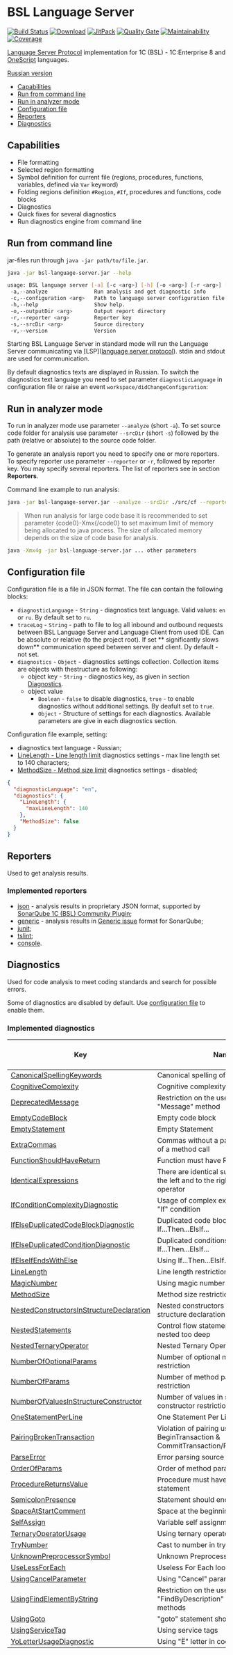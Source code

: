 # BSL Language Server

[![Build Status](https://travis-ci.org/1c-syntax/bsl-language-server.svg?branch=master)](https://travis-ci.org/1c-syntax/bsl-language-server)
[![Download](https://img.shields.io/github/release/1c-syntax/bsl-language-server.svg?label=download&style=flat-square)](https://github.com/1c-syntax/bsl-language-server/releases/latest)
[![JitPack](https://jitpack.io/v/1c-syntax/bsl-language-server.svg)](https://jitpack.io/#1c-syntax/bsl-language-server)
[![Quality Gate](https://sonarcloud.io/api/project_badges/measure?project=1c-syntax_bsl-language-server&metric=alert_status)](https://sonarcloud.io/dashboard?id=1c-syntax_bsl-language-server)
[![Maintainability](https://sonarcloud.io/api/project_badges/measure?project=1c-syntax_bsl-language-server&metric=sqale_rating)](https://sonarcloud.io/dashboard?id=1c-syntax_bsl-language-server)
[![Coverage](https://sonarcloud.io/api/project_badges/measure?project=1c-syntax_bsl-language-server&metric=coverage)](https://sonarcloud.io/dashboard?id=1c-syntax_bsl-language-server)

[Language Server Protocol](https://microsoft.github.io/language-server-protocol/) implementation for 1C (BSL) - 1C:Enterprise 8 and [OneScript](http://oscript.io) languages.

[Russian version](../index.md)

- <a href="#capabilities">Capabilities</a>
- <a href="#cli">Run from command line</a>
- <a href="#analyze">Run in analyzer mode</a>
- <a href="#configuration">Configuration file</a>
- <a href="#reporters">Reporters</a>
- <a href="#diagnostics">Diagnostics</a>

<a id="capabilities"></a>

## Capabilities

- File formatting
- Selected region formatting
- Symbol definition for current file (regions, procedures, functions, variables, defined via `Var` keyword)
- Folding regions definition `#Region`, `#If`, procedures and functions, code blocks
- Diagnostics
- Quick fixes for several diagnostics
- Run diagnostics engine from command line

<a id="cli"></a>

## Run from command line

jar-files run through `java -jar path/to/file.jar`.

```sh
java -jar bsl-language-server.jar --help

usage: BSL language server [-a] [-c <arg>] [-h] [-o <arg>] [-r <arg>] [-s <arg>]
 -a,--analyze               Run analysis and get diagnostic info
 -c,--configuration <arg>   Path to language server configuration file
 -h,--help                  Show help.
 -o,--outputDir <arg>       Output report directory
 -r,--reporter <arg>        Reporter key
 -s,--srcDir <arg>          Source directory
 -v,--version               Version
```

Starting BSL Language Server in standard mode will run the Language Server communicating via [LSP]([language server protocol](https://microsoft.github.io/language-server-protocol/)). stdin and stdout are used for communication.

By default diagnostics texts are displayed in Russian. To switch the diagnostics text language you need to set parameter `diagnosticLanguage` in configuration file or raise an event `workspace/didChangeConfiguration`:

<a id="analyze"></a>

## Run in analyzer mode

To run in analyzer mode use parameter `--analyze` (short `-a`). To set source code folder for analysis use parameter
`--srcDir` (short `-s`) followed by the path (relative or absolute) to the source code folder.

To generate an analysis report you need to specify one or more reporters. To specify reporter use parameter `--reporter` or `-r`, followed by reporter key. You may specify several reporters. The list of reporters see in section  **Reporters**.

Command line example to run analysis:

```sh
java -jar bsl-language-server.jar --analyze --srcDir ./src/cf --reporter json
```

> When run analysis for large code base it is recommended to set parameter {code0}-Xmx{/code0} to set maximum limit of  memory being allocated to java process. The size of allocated memory depends on the size of code base for analysis.

```sh
java -Xmx4g -jar bsl-language-server.jar ... other parameters
```

<a id="configuration"></a>

## Configuration file

Configuration file is a file in JSON format.
The file can contain the following blocks:

- `diagnosticLanguage` - `String` - diagnostics text language. Valid values: `en` or `ru`. By default set to `ru`.
- `traceLog` - `String` - path to file to log all inbound and outbound requests between BSL Language Server and Language Client from used IDE. Can be absolute or relative (to the project root). If set ** significantly slows down** communication speed between server and client. Dy default - not set.
- `diagnostics` - `Object` - diagnostics settings collection. Collection items are objects with thestructure as following:
    - object key - `String` - diagnostics key, as given in section <a href="#diagnostics">Diagnostics</a>.
    - object value
        - `Boolean` - `false` to disable diagnostics, `true` - to enable diagnostics without additional settings. By deafult set to `true`.
        - `Object` - Structure of settings for each diagnostics. Available parameters are give in each diagnostics section.

Configuration file example, setting:

- diagnostics text language - Russian;
- [LineLength - Line length limit](diagnostics/LineLength.md) diagnostics settings - max line length set to 140 characters;
- [MethodSize - Method size limit](diagnostics/MethodSize.md) diagnostics settings - disabled;

```json
{
  "diagnosticLanguage": "en",
  "diagnostics": {
    "LineLength": {
      "maxLineLength": 140
    },
    "MethodSize": false
  }
}
```

<a id="reporters"></a>

## Reporters

Used to get analysis results.

### Implemented reporters

- [json](reporters/json.md) - analysis results in proprietary JSON format, supported by [SonarQube 1C (BSL) Community Plugin](https://github.com/1c-syntax/sonar-bsl-plugin-community);
- [generic](reporters/generic.md) - analysis results in [Generic issue](https://docs.sonarqube.org/latest/analysis/generic-issue/) format for SonarQube;
- [junit](reporters/junit.md);
- [tslint](reporters/tslint.md);
- [console](reporters/console.md).

<a id="diagnostics"></a>

## Diagnostics

Used for code analysis to meet coding standards and search for possible errors.

Some of diagnostics are disabled by default. Use <a href="#configuration">configuration file</a> to enable them.

### Implemented diagnostics

| Key                                                                                                 | Name                                                                                        | Enabled by default |
| --------------------------------------------------------------------------------------------------- | ------------------------------------------------------------------------------------------- | :----------------: |
| [CanonicalSpellingKeywords](diagnostics/CanonicalSpellingKeywords.md)                               | Canonical spelling of keywords                                                              |        Yes         |
| [CognitiveComplexity](diagnostics/CognitiveComplexity.md)                                           | Cognitive complexity                                                                        |        Yes         |
| [DeprecatedMessage](diagnostics/DeprecatedMessage.md)                                               | Restriction on the use of deprecated "Message" method                                       |        Yes         |
| [EmptyCodeBlock](diagnostics/EmptyCodeBlock.md)                                                     | Empty code block                                                                            |        Yes         |
| [EmptyStatement](diagnostics/EmptyStatement.md)                                                     | Empty Statement                                                                             |        Yes         |
| [ExtraCommas](diagnostics/ExtraCommas.md)                                                           | Commas without a parameter at the end of a method call                                      |        Yes         |
| [FunctionShouldHaveReturn](diagnostics/FunctionShouldHaveReturn.md)                                 | Function must have Return statement                                                         |        Yes         |
| [IdenticalExpressions](diagnostics/IdenticalExpressions.md)                                         | There are identical sub-expressions to the left and to the right of the 'foo' operator      |        Yes         |
| [IfConditionComplexityDiagnostic](diagnostics/IfConditionComplexity.md)                             | Usage of complex expressions in the "If" condition                                          |        Yes         |
| [IfElseDuplicatedCodeBlockDiagnostic](diagnostics/IfElseDuplicatedCodeBlock.md)                     | Duplicated code blocks in If...Then...ElsIf...                                              |        Yes         |
| [IfElseDuplicatedConditionDiagnostic](diagnostics/IfElseDuplicatedCondition.md)                     | Duplicated conditions in If...Then...ElsIf...                                               |        Yes         |
| [IfElseIfEndsWithElse](diagnostics/IfElseIfEndsWithElse.md)                                         | Using If...Then...ElsIf... statement                                                        |        Yes         |
| [LineLength](diagnostics/LineLength.md)                                                             | Line length restriction                                                                     |        Yes         |
| [MagicNumber](diagnostics/MagicNumber.md)                                                           | Using magic number                                                                          |        Yes         |
| [MethodSize](diagnostics/MethodSize.md)                                                             | Method size restriction                                                                     |        Yes         |
| [NestedConstructorsInStructureDeclaration](diagnostics/NestedConstructorsInStructureDeclaration.md) | Nested constructors with parameters in structure declaration                                |        Yes         |
| [NestedStatements](diagnostics/NestedStatements.md)                                                 | Control flow statements should not be nested too deep                                       |        Yes         |
| [NestedTernaryOperator](diagnostics/NestedTernaryOperator.md)                                       | Nested Ternary Operator                                                                     |        Yes         |
| [NumberOfOptionalParams](diagnostics/NumberOfOptionalParams.md)                                     | Number of optional method parameters restriction                                            |        Yes         |
| [NumberOfParams](diagnostics/NumberOfParams.md)                                                     | Number of method parameters restriction                                                     |        Yes         |
| [NumberOfValuesInStructureConstructor](diagnostics/NumberOfValuesInStructureConstructor.md)         | Number of values in structure constructor restriction                                       |        Yes         |
| [OneStatementPerLine](diagnostics/OneStatementPerLine.md)                                           | One Statement Per Line                                                                      |        Yes         |
| [PairingBrokenTransaction](diagnostics/PairingBrokenTransaction.md)                                 | Violation of pairing using methods BeginTransaction & CommitTransaction/RollbackTransaction |        Yes         |
| [ParseError](diagnostics/ParseError.md)                                                             | Error parsing source code                                                                   |        Yes         |
| [OrderOfParams](diagnostics/OrderOfParams.md)                                                       | Order of method parameters                                                                  |        Yes         |
| [ProcedureReturnsValue](diagnostics/ProcedureReturnsValue.md)                                       | Procedure must have no Return statement                                                     |        Yes         |
| [SemicolonPresence](diagnostics/SemicolonPresence.md)                                               | Statement should end with ";"                                                               |        Yes         |
| [SpaceAtStartComment](diagnostics/SpaceAtStartComment.md)                                           | Space at the beginning of the comment                                                       |        Yes         |
| [SelfAssign](diagnostics/SelfAssign.md)                                                             | Variable self assignment                                                                    |        Yes         |
| [TernaryOperatorUsage](diagnostics/TernaryOperatorUsage.md)                                         | Using ternary operator                                                                      |        Yes         |
| [TryNumber](diagnostics/TryNumber.md)                                                               | Cast to number in try catch block                                                           |        Yes         |
| [UnknownPreprocessorSymbol](diagnostics/UnknownPreprocessorSymbol.md)                               | Unknown Preprocessor Symbol                                                                 |        Yes         |
| [UseLessForEach](diagnostics/UseLessForEach.md)                                                     | Useless For Each loop                                                                       |        Yes         |
| [UsingCancelParameter](diagnostics/UsingCancelParameter.md)                                         | Using "Cancel" parameter                                                                    |        Yes         |
| [UsingFindElementByString](diagnostics/UsingFindElementByString.md)                                 | Restriction on the use of "FindByDescription" and "FindByCode" methods                      |        Yes         |
| [UsingGoto](diagnostics/UsingGoto.md)                                                               | "goto" statement should not be used                                                         |        Yes         |
| [UsingServiceTag](diagnostics/UsingServiceTag.md)                                                   | Using service tags                                                                          |        Yes         |
| [YoLetterUsageDiagnostic](diagnostics/YoLetterUsage.md)                                             | Using "Ё" letter in code                                                                    |        Yes         |

